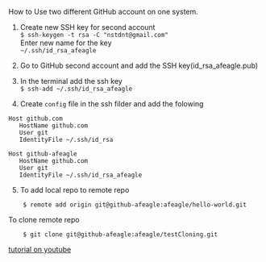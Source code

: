 How to Use two different GitHub account on one system.

1. Create new SSH key for second account  
`$ ssh-keygen -t rsa -C "nstdnt@gmail.com"`  
Enter new name for the key  
`~/.ssh/id_rsa_afeagle`	
2. Go to GitHub second account and add the SSH key(id_rsa_afeagle.pub)

3. In the terminal add the ssh key  
`$ ssh-add ~/.ssh/id_rsa_afeagle`
	
4. Create `config` file in the ssh filder and add the folowing  
```
Host github.com  
   HostName github.com  
   User git  
   IdentityFile ~/.ssh/id_rsa  
   
Host github-afeagle  
   HostName github.com  
   User git  
   IdentityFile ~/.ssh/id_rsa_afeagle
   ```
   		
5. To add local repo to remote repo  
```
	$ remote add origin git@github-afeagle:afeagle/hello-world.git  
```
	
To clone remote repo  
```
	$ git clone git@github-afeagle:afeagle/testCloning.git 
```
	
	
[tutorial on youtube](https://www.youtube.com/watch?v=fnSRBRiQIU8)
